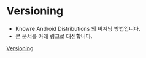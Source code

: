 # Versioning

- Knowre Android Distributions 의 버저닝 방법입니다.
- 본 문서를 아래 링크로 대신합니다.

[Versioning](https://docs.google.com/presentation/d/1HEExSckZqdlGfyf6JMqmiPioK4H5aU3a9fjpoIBjxo8/edit?usp=sharing)

